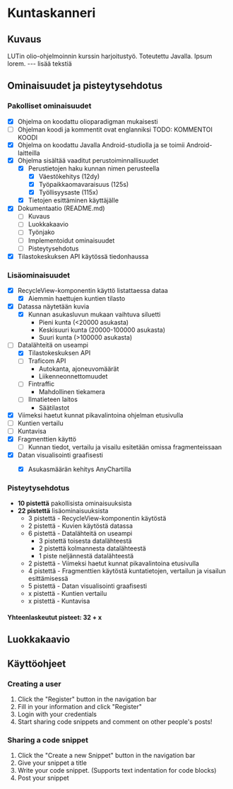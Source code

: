 # Kuntaskanneri

## Kuvaus
LUTin olio-ohjelmoinnin kurssin harjoitustyö. Toteutettu Javalla. Ipsum lorem. --- lisää tekstiä

## Ominaisuudet ja pisteytysehdotus

### Pakolliset ominaisuudet
- [x] Ohjelma on koodattu olioparadigman mukaisesti
- [ ] Ohjelman koodi ja kommentit ovat englanniksi 
TODO: KOMMENTOI KOODI
- [x] Ohjelma on koodattu Javalla Android-studiolla ja se toimii Android-laitteilla
- [x] Ohjelma sisältää vaaditut perustoiminnallisuudet
  - [x] Perustietojen haku kunnan nimen perusteella
    - [x] Väestökehitys (12dy)
    - [x] Työpaikkaomavaraisuus (125s)
    - [x] Työllisyysaste (115x)
  - [x] Tietojen esittäminen käyttäjälle
- [x] Dokumentaatio (README.md)
  - [ ] Kuvaus
  - [ ] Luokkakaavio
  - [ ] Työnjako
  - [ ] Implementoidut ominaisuudet
  - [ ] Pisteytysehdotus
- [x] Tilastokeskuksen API käytössä tiedonhaussa

### Lisäominaisuudet
- [x] RecycleView-komponentin käyttö listattaessa dataa
  - [x] Aiemmin haettujen kuntien tilasto
- [x] Datassa näytetään kuvia
  - [x] Kunnan asukasluvun mukaan vaihtuva siluetti
    - Pieni kunta (<20000 asukasta)
    - Keskisuuri kunta (20000-100000 asukasta)
    - Suuri kunta (>100000 asukasta)
- [ ] Datalähteitä on useampi
  - [x] Tilastokeskuksen API
  - [ ] Traficom API
    - Autokanta, ajoneuvomäärät
    - Liikenneonnettomuudet
  - [ ] Fintraffic
    - Mahdollinen tiekamera
  - [ ] Ilmatieteen laitos
    - Säätilastot 
- [x] Viimeksi haetut kunnat pikavalintoina ohjelman etusivulla
- [ ] Kuntien vertailu
- [ ] Kuntavisa
- [x] Fragmenttien käyttö
  - [ ] Kunnan tiedot, vertailu ja visailu esitetään omissa fragmenteissaan
- [x] Datan visualisointi graafisesti
  - [x] Asukasmäärän kehitys AnyChartilla


### Pisteytysehdotus
- **10 pistettä** pakollisista ominaisuuksista
- **22 pistettä** lisäominaisuuksista
  - 3 pistettä - RecycleView-komponentin käytöstä
  - 2 pistettä - Kuvien käytöstä datassa
  - 6 pistettä - Datalähteitä on useampi
    - 3 pistettä toisesta datalähteestä
    - 2 pistettä kolmannesta datalähteestä
    - 1 piste neljännestä datalähteestä
  - 2 pistettä - Viimeksi haetut kunnat pikavalintoina etusivulla
  - 4 pistettä - Fragmenttien käytöstä kuntatietojen, vertailun ja visailun esittämisessä
  - 5 pistettä - Datan visualisointi graafisesti
  - x pistettä - Kuntien vertailu
  - x pistettä - Kuntavisa

#### Yhteenlaskeutut pisteet: 32 + x

## Luokkakaavio


## Käyttöohjeet
### Creating a user
1. Click the "Register" button in the navigation bar
2. Fill in your information and click "Register"
3. Login with your credentials
4. Start sharing code snippets and comment on other people's posts!
   
### Sharing a code snippet
1. Click the "Create a new Snippet" button in the navigation bar
2. Give your snippet a title
3. Write your code snippet. (Supports text indentation for code blocks)
4. Post your snippet
